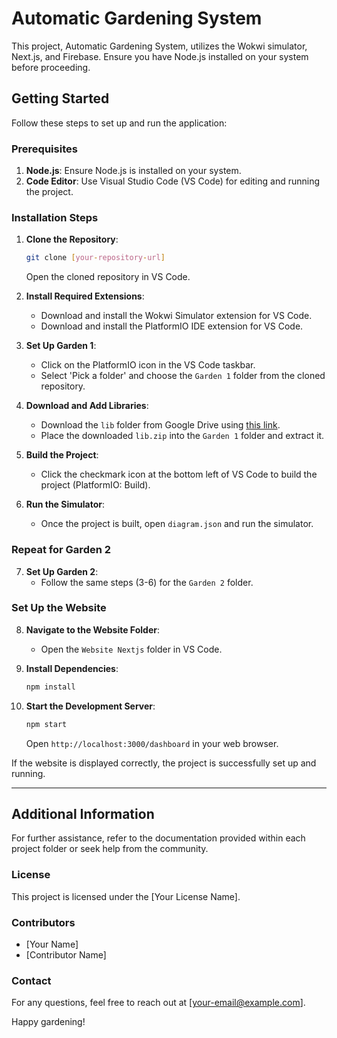 # Automatic Gardening System

This project, Automatic Gardening System, utilizes the Wokwi simulator, Next.js, and Firebase. Ensure you have Node.js installed on your system before proceeding.

## Getting Started

Follow these steps to set up and run the application:

### Prerequisites

1. **Node.js**: Ensure Node.js is installed on your system.
2. **Code Editor**: Use Visual Studio Code (VS Code) for editing and running the project.

### Installation Steps

1. **Clone the Repository**:
   ```bash
   git clone [your-repository-url]
   ```
   Open the cloned repository in VS Code.

2. **Install Required Extensions**:
   - Download and install the Wokwi Simulator extension for VS Code.
   - Download and install the PlatformIO IDE extension for VS Code.

3. **Set Up Garden 1**:
   - Click on the PlatformIO icon in the VS Code taskbar.
   - Select 'Pick a folder' and choose the `Garden 1` folder from the cloned repository.

4. **Download and Add Libraries**:
   - Download the `lib` folder from Google Drive using [this link](https://drive.google.com/file/d/1CtJxu2OY3o3xKz0hCczGuzFGCPITvgnW/view?usp=sharing).
   - Place the downloaded `lib.zip` into the `Garden 1` folder and extract it.

5. **Build the Project**:
   - Click the checkmark icon at the bottom left of VS Code to build the project (PlatformIO: Build).

6. **Run the Simulator**:
   - Once the project is built, open `diagram.json` and run the simulator.

### Repeat for Garden 2

7. **Set Up Garden 2**:
   - Follow the same steps (3-6) for the `Garden 2` folder.

### Set Up the Website

8. **Navigate to the Website Folder**:
   - Open the `Website Nextjs` folder in VS Code.

9. **Install Dependencies**:
   ```bash
   npm install
   ```

10. **Start the Development Server**:
    ```bash
    npm start
    ```
    Open `http://localhost:3000/dashboard` in your web browser.

If the website is displayed correctly, the project is successfully set up and running.

---

## Additional Information

For further assistance, refer to the documentation provided within each project folder or seek help from the community.

### License

This project is licensed under the [Your License Name].

### Contributors

- [Your Name]
- [Contributor Name]

### Contact

For any questions, feel free to reach out at [your-email@example.com].

Happy gardening!
